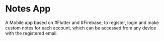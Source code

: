 # Notes App

A Mobile app based on #Flutter and #Firebase, to register, login and make custom notes for each account, which can be accessed from any device with the registered email.

